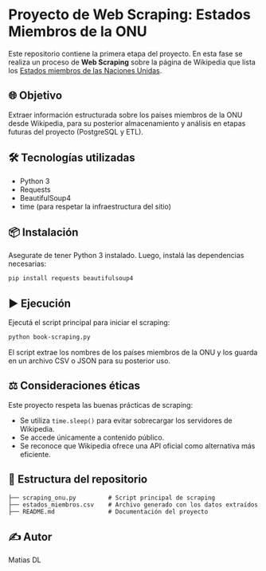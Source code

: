 
# Proyecto de Web Scraping: Estados Miembros de la ONU

Este repositorio contiene la primera etapa del proyecto. En esta fase se realiza un proceso de **Web Scraping** sobre la página de Wikipedia que lista los [Estados miembros de las Naciones Unidas](https://es.wikipedia.org/wiki/Estado_miembro_de_las_Naciones_Unidas).

## 🌐 Objetivo
Extraer información estructurada sobre los países miembros de la ONU desde Wikipedia, para su posterior almacenamiento y análisis en etapas futuras del proyecto (PostgreSQL y ETL).

## 🛠️ Tecnologías utilizadas
- Python 3
- Requests
- BeautifulSoup4
- time (para respetar la infraestructura del sitio)

## 📦 Instalación
Asegurate de tener Python 3 instalado. Luego, instalá las dependencias necesarias:

```bash
pip install requests beautifulsoup4
```

## ▶️ Ejecución
Ejecutá el script principal para iniciar el scraping:

```bash
python book-scraping.py
```

El script extrae los nombres de los países miembros de la ONU y los guarda en un archivo CSV o JSON para su posterior uso.

## ⚖️ Consideraciones éticas
Este proyecto respeta las buenas prácticas de scraping:
- Se utiliza `time.sleep()` para evitar sobrecargar los servidores de Wikipedia.
- Se accede únicamente a contenido público.
- Se reconoce que Wikipedia ofrece una API oficial como alternativa más eficiente.

## 📁 Estructura del repositorio
```
├── scraping_onu.py         # Script principal de scraping
├── estados_miembros.csv    # Archivo generado con los datos extraídos
├── README.md               # Documentación del proyecto
```

## ✍️ Autor
Matias DL
